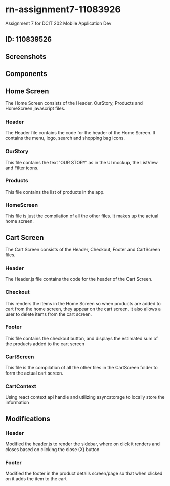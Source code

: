 # rn-assignment7-11083926
Assignment 7 for DCIT 202 Mobile Application Dev

## ID: 110839526

## Screenshots

## Components

## Home Screen
The Home Screen consists of the Header, OurStory, Products and HomeScreen javascript files.

### Header
The Header file contains the code for the header of the Home Screen. It contains the menu, logo, search and shopping bag icons.

### OurStory
This file contains the text 'OUR STORY' as in the UI mockup, the ListView and Filter icons.

### Products
This file contains the list of products in the app.

### HomeScreen
This file is just the compilation of all the other files. It makes up the actual home screen.


## Cart Screen
The Cart Screen consists of the Header, Checkout, Footer and CartScreen files.

### Header
The Header.js file contains the code for the header of the Cart Screen. 

### Checkout
This renders the items in the Home Screen so when products are added to cart from the home screen, they appear on the cart screen. it also allows a user to delete items from the cart screen.

### Footer
This file contains the checkout button, and displays the estimated sum of the products added to the cart screen

### CartScreen
This file is the compilation of all the other files in the CartScreen folder to form the actual cart screen.

### CartContext
Using react context api handle and utilizing asyncstorage to locally store the information

## Modifications

### Header
Modified the header.js to render the sidebar, where on click it renders and closes based on clicking the close (X) button 

### Footer
Modified the footer in the product details screen/page so that when clicked on it adds the item to the cart